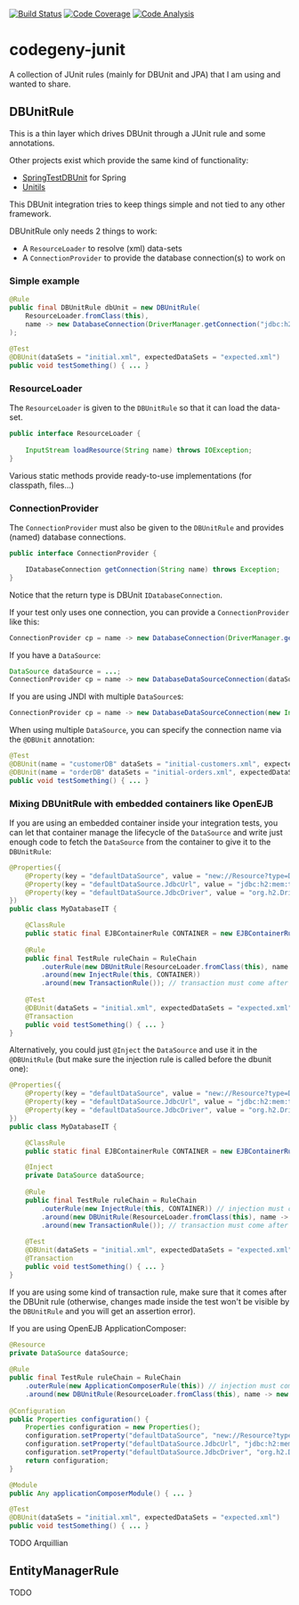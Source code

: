 [![Build Status](https://travis-ci.org/codegeny/codegeny-junit.png)](https://travis-ci.org/codegeny/codegeny-junit)
[![Code Coverage](https://codecov.io/gh/codegeny/codegeny-junit/branch/master/graph/badge.svg)](https://codecov.io/gh/codegeny/codegeny-junit/branch/master)
[![Code Analysis](https://api.codacy.com/project/badge/Grade/727060bc23ae406f836f76fac448a01f)](https://www.codacy.com/app/codegeny/codegeny-junit)

# codegeny-junit

A collection of JUnit rules (mainly for DBUnit and JPA) that I am using and wanted to share.

## DBUnitRule

This is a thin layer which drives DBUnit through a JUnit rule and some annotations.

Other projects exist which provide the same kind of functionality:

- [SpringTestDBUnit](https://github.com/springtestdbunit/spring-test-dbunit) for Spring
- [Unitils](http://www.unitils.org/tutorial-database.html)

This DBUnit integration tries to keep things simple and not tied to any other framework.

DBUnitRule only needs 2 things to work:

- A `ResourceLoader` to resolve (xml) data-sets
- A `ConnectionProvider` to provide the database connection(s) to work on

### Simple example

```java
@Rule
public final DBUnitRule dbUnit = new DBUnitRule(
    ResourceLoader.fromClass(this),
    name -> new DatabaseConnection(DriverManager.getConnection("jdbc:h2:mem:test;DB_CLOSE_DELAY=-1", "sa", ""))
);
    
@Test
@DBUnit(dataSets = "initial.xml", expectedDataSets = "expected.xml")
public void testSomething() { ... }    
```

### ResourceLoader

The `ResourceLoader` is given to the `DBUnitRule` so that it can load the data-set.

```java
public interface ResourceLoader {
	
    InputStream loadResource(String name) throws IOException;
}   
```

Various static methods provide ready-to-use implementations (for classpath, files...)

### ConnectionProvider

The `ConnectionProvider` must also be given to the `DBUnitRule` and provides (named) database connections.

```java
public interface ConnectionProvider {

    IDatabaseConnection getConnection(String name) throws Exception;
}
```

Notice that the return type is DBUnit `IDatabaseConnection`.

If your test only uses one connection, you can provide a `ConnectionProvider` like this:

```java
ConnectionProvider cp = name -> new DatabaseConnection(DriverManager.getConnection("jdbc:h2:mem:test;DB_CLOSE_DELAY=-1", "sa", ""));
```

If you have a `DataSource`:

```java
DataSource dataSource = ...;
ConnectionProvider cp = name -> new DatabaseDataSourceConnection(dataSource);
```

If you are using JNDI with multiple `DataSource`s:

```java
ConnectionProvider cp = name -> new DatabaseDataSourceConnection(new InitialContext(), "java:comp/env/jdbc/" + name));
```

When using multiple `DataSource`, you can specify the connection name via the `@DBUnit` annotation:

```java
@Test
@DBUnit(name = "customerDB" dataSets = "initial-customers.xml", expectedDataSets = "expected-customers.xml")
@DBUnit(name = "orderDB" dataSets = "initial-orders.xml", expectedDataSets = "expected-orders.xml")
public void testSomething() { ... }
```

### Mixing DBUnitRule with embedded containers like OpenEJB

If you are using an embedded container inside your integration tests, you can let that container manage the lifecycle of the `DataSource` and write
just enough code to fetch the `DataSource` from the container to give it to the `DBUnitRule`:

```java
@Properties({
	@Property(key = "defaultDataSource", value = "new://Resource?type=DataSource"),
	@Property(key = "defaultDataSource.JdbcUrl", value = "jdbc:h2:mem:test;DB_CLOSE_DELAY=-1"),
	@Property(key = "defaultDataSource.JdbcDriver", value = "org.h2.Driver"),
})
public class MyDatabaseIT {

    @ClassRule
    public static final EJBContainerRule CONTAINER = new EJBContainerRule(); 
	
    @Rule
    public final TestRule ruleChain = RuleChain
        .outerRule(new DBUnitRule(ResourceLoader.fromClass(this), name -> new DatabaseDataSourceConnection(CONTAINER.resource(DataSource.class, "defaultDataSource"))))
        .around(new InjectRule(this, CONTAINER))
        .around(new TransactionRule()); // transaction must come after dbunit
        
    @Test
    @DBUnit(dataSets = "initial.xml", expectedDataSets = "expected.xml")
    @Transaction
    public void testSomething() { ... }  
}
```

Alternatively, you could just `@Inject` the `DataSource` and use it in the `@DBUnitRule` (but make sure the injection rule is called before the dbunit one):

```java
@Properties({
	@Property(key = "defaultDataSource", value = "new://Resource?type=DataSource"),
	@Property(key = "defaultDataSource.JdbcUrl", value = "jdbc:h2:mem:test;DB_CLOSE_DELAY=-1"),
	@Property(key = "defaultDataSource.JdbcDriver", value = "org.h2.Driver"),
})
public class MyDatabaseIT {

    @ClassRule
    public static final EJBContainerRule CONTAINER = new EJBContainerRule(); 

    @Inject
    private DataSource dataSource;
	
    @Rule
    public final TestRule ruleChain = RuleChain
        .outerRule(new InjectRule(this, CONTAINER)) // injection must come before dbunit
        .around(new DBUnitRule(ResourceLoader.fromClass(this), name -> new DatabaseDataSourceConnection(this.dataSource))
        .around(new TransactionRule()); // transaction must come after dbunit
        
    @Test
    @DBUnit(dataSets = "initial.xml", expectedDataSets = "expected.xml")
    @Transaction
    public void testSomething() { ... }  
}
```

If you are using some kind of transaction rule, make sure that it comes after the DBUnit rule (otherwise, changes made inside the test won't be visible by the `DBUnitRule`
and you will get an assertion error).

If you are using OpenEJB ApplicationComposer:

```java
@Resource
private DataSource dataSource;
	
@Rule
public final TestRule ruleChain = RuleChain
    .outerRule(new ApplicationComposerRule(this)) // injection must come before dbunit
    .around(new DBUnitRule(ResourceLoader.fromClass(this), name -> new DatabaseDataSourceConnection(this.dataSource)));
	
@Configuration
public Properties configuration() {
    Properties configuration = new Properties();
    configuration.setProperty("defaultDataSource", "new://Resource?type=DataSource");
    configuration.setProperty("defaultDataSource.JdbcUrl", "jdbc:h2:mem:test;DB_CLOSE_DELAY=-1");
    configuration.setProperty("defaultDataSource.JdbcDriver", "org.h2.Driver");
    return configuration;
}

@Module
public Any applicationComposerModule() { ... }

@Test
@DBUnit(dataSets = "initial.xml", expectedDataSets = "expected.xml")
public void testSomething() { ... } 
```

TODO Arquillian

## EntityManagerRule

TODO